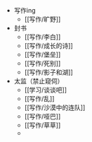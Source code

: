 - 写作ing
	- [[写作/旷野]]
- 封书
	- [[写作/李白]] 
	- [[写作/成长的诗]]
	- [[写作/堡垒]]
	- [[写作/死别]]
	- [[写作/影子和湖]]
- 太监（禁止窥伺）
	- [[学习/谈谈吧]] 
	- [[写作/乱]]
	- [[写作/沙漠中的连队]]
	- [[写作/哑巴]]
	- [[写作/草草]]
	-